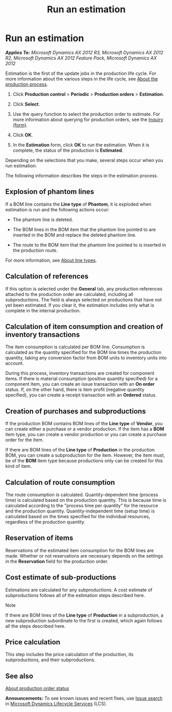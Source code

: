 ﻿---
title: Run an estimation
TOCTitle: Run an estimation
ms:assetid: 181f2ffb-aa08-4244-b400-8724c7a75125
ms:mtpsurl: https://technet.microsoft.com/en-us/library/Aa569905(v=AX.60)
ms:contentKeyID: 36056093
ms.date: 04/18/2014
mtps_version: v=AX.60
---

# Run an estimation 


_**Applies To:** Microsoft Dynamics AX 2012 R3, Microsoft Dynamics AX 2012 R2, Microsoft Dynamics AX 2012 Feature Pack, Microsoft Dynamics AX 2012_

Estimation is the first of the update jobs in the production life cycle. For more information about the various steps in the life cycle, see [About the production process](about-the-production-process.md).

1.  Click **Production control** \> **Periodic** \> **Production orders** \> **Estimation**.

2.  Click **Select**.

3.  Use the query function to select the production order to estimate. For more information about querying for production orders, see the [Inquiry (form)](https://technet.microsoft.com/en-us/library/aa575929\(v=ax.60\)).

4.  Click **OK**.

5.  In the **Estimation** form, click **OK** to run the estimation. When it is complete, the status of the production is **Estimated**.

Depending on the selections that you make, several steps occur when you run estimation.

The following information describes the steps in the estimation process.

## Explosion of phantom lines

If a BOM line contains the **Line type** of **Phantom**, it is exploded when estimation is run and the following actions occur:

  - The phantom line is deleted.

  - The BOM lines in the BOM item that the phantom line pointed to are inserted in the BOM and replace the deleted phantom line.

  - The route to the BOM item that the phantom line pointed to is inserted in the production route.

For more information, see [About line types](about-line-types.md).

## Calculation of references

If this option is selected under the **General** tab, any production references attached to the production order are calculated, including all subproductions. The field is always selected on productions that have not yet been estimated. If you clear it, the estimation includes only what is complete in the internal production.

## Calculation of item consumption and creation of inventory transactions

The item consumption is calculated per BOM line. Consumption is calculated as the quantity specified for the BOM line times the production quantity, taking any conversion factor from BOM units to inventory units into account.

During this process, inventory transactions are created for component items. If there is material consumption (positive quantity specified) for a component item, you can create an issue transaction with an **On order** status. If, on the other hand, there is item profit (negative quantity specified), you can create a receipt transaction with an **Ordered** status.

## Creation of purchases and subproductions

If the production BOM contains BOM lines of the **Line type** of **Vendor**, you can create either a purchase or a vendor production. If the item has a **BOM** item type, you can create a vendor production or you can create a purchase order for the item.

If there are BOM lines of the **Line type** of **Production** in the production BOM, you can create a subproduction for the item. However, the item must, be of the **BOM** item type because productions only can be created for this kind of item.

## Calculation of route consumption

The route consumption is calculated. Quantity-dependent time (process time) is calculated based on the production quantity. This is because time is calculated according to the "process time per quantity" for the resource and the production quantity. Quantity-independent time (setup time) is calculated based on the times specified for the individual resources, regardless of the production quantity.

## Reservation of items

Reservations of the estimated item consumption for the BOM lines are made. Whether or not reservations are necessary depends on the settings in the **Reservation** field for the production order.

## Cost estimate of sub-productions

Estimations are calculated for any subproductions. A cost estimate of subproductions follows all of the estimation steps described here.


> [!NOTE]
> <P>If there are BOM lines of the <STRONG>Line type</STRONG> of <STRONG>Production</STRONG> in a subproduction, a new subproduction subordinate to the first is created, which again follows all the steps described here.</P>



## Price calculation

This step includes the price calculation of the production, its subproductions, and their subproductions.

## See also

[About production order status](about-production-order-status.md)

  
**Announcements:** To see known issues and recent fixes, use [Issue search](http://go.microsoft.com/fwlink/?linkid=389258) in [Microsoft Dynamics Lifecycle Services](http://go.microsoft.com/fwlink/?linkid=306505) (LCS).


